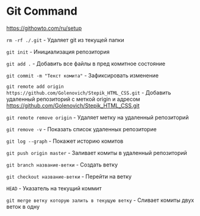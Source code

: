 # Git Command

https://githowto.com/ru/setup

`rm -rf ./.git` - Удаляет git из текущей папки

`git init` - Инициализация репозитория

`git add .` - Добавить все файлы в пред комитное состояние

`git commit -m "Текст комита"` - Зафиксировать изменение

`git remote add origin https://github.com/Golenovich/Stepik_HTML_CSS.git` - Добавить удаленный репозиторий с меткой origin и адресом https://github.com/Golenovich/Stepik_HTML_CSS.git

`git remote remove origin` - Удаляет метку на удаленный репозиторий

`git remove -v` - Показать список удаленных репозиторие

`git log --graph` - Покажет историю комитов

`git push origin master` - Заливает комиты в удаленный репозиторий

`git branch название-ветки` - Создать ветку

`git checkout название-ветки` - Перейти на ветку

`HEAD` - Указатель на текущий коммит

`git merge ветку которую залить в текущую ветку` - Сливает комиты двух веток в одну
